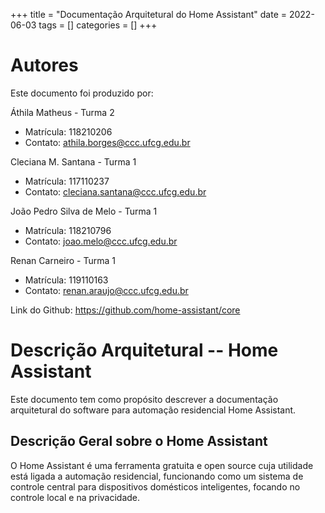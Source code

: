 +++
title = "Documentação Arquitetural do Home Assistant"
date = 2022-06-03
tags = []
categories = []
+++

# Autores

Este documento foi produzido por:

 Áthila Matheus - Turma 2

- Matrícula: 118210206
- Contato: athila.borges@ccc.ufcg.edu.br

 Cleciana M. Santana - Turma 1

- Matrícula: 117110237
- Contato: cleciana.santana@ccc.ufcg.edu.br

 João Pedro Silva de Melo - Turma 1

- Matrícula: 118210796
- Contato: joao.melo@ccc.ufcg.edu.br

 Renan Carneiro - Turma 1

- Matrícula: 119110163
- Contato: renan.araujo@ccc.ufcg.edu.br

Link do Github: https://github.com/home-assistant/core

# Descrição Arquitetural -- Home Assistant

Este documento tem como propósito descrever a documentação arquitetural do software para automação residencial Home Assistant.


## Descrição Geral sobre o Home Assistant

O Home Assistant é uma ferramenta gratuita e open source cuja utilidade está ligada a automação residencial, funcionando como um sistema de controle central para dispositivos domésticos inteligentes, focando no controle local e na privacidade.